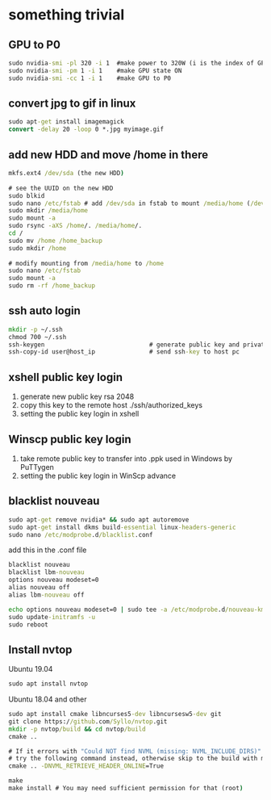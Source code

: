 # something trivial

## GPU to P0  
```bat
sudo nvidia-smi -pl 320 -i 1  #make power to 320W (i is the index of GPU number)  
sudo nvidia-smi -pm 1 -i 1    #make GPU state ON  
sudo nvidia-smi -cc 1 -i 1    #make GPU to P0  
```
  
## convert jpg to gif in linux  
```bat
sudo apt-get install imagemagick  
convert -delay 20 -loop 0 *.jpg myimage.gif  
```
  
## add new HDD and move /home in there  
```bat
mkfs.ext4 /dev/sda (the new HDD)
  
# see the UUID on the new HDD  
sudo blkid                              
sudo nano /etc/fstab # add /dev/sda in fstab to mount /media/home (/dev/sda /media/home defaults 0 0)  
sudo mkdir /media/home  
sudo mount -a  
sudo rsync -aXS /home/. /media/home/.  
cd /  
sudo mv /home /home_backup  
sudo mkdir /home  
  
# modify mounting from /media/home to /home  
sudo nano /etc/fstab                     
sudo mount -a  
sudo rm -rf /home_backup  
```  
  
## ssh auto login  
```bat
mkdir -p ~/.ssh  
chmod 700 ~/.ssh  
ssh-keygen                             # generate public key and private key
ssh-copy-id user@host_ip               # send ssh-key to host pc
```

## xshell public key login  
1. generate new public key rsa 2048  
2. copy this key to the remote host ./ssh/authorized_keys  
3. setting the public key login in xshell  

## Winscp public key login  
1. take remote public key to transfer into .ppk used in Windows by PuTTygen  
2. setting the public key login in WinScp advance  
  
## blacklist nouveau
```bat
sudo apt-get remove nvidia* && sudo apt autoremove
sudo apt-get install dkms build-essential linux-headers-generic
sudo nano /etc/modprobe.d/blacklist.conf
```  
add this in the .conf file  
```bat
blacklist nouveau
blacklist lbm-nouveau
options nouveau modeset=0
alias nouveau off
alias lbm-nouveau off
```
```bat
echo options nouveau modeset=0 | sudo tee -a /etc/modprobe.d/nouveau-kms.conf
sudo update-initramfs -u
sudo reboot
```  
  
## Install nvtop  
Ubuntu 19.04  
```bat
sudo apt install nvtop
```
Ubuntu 18.04 and other  
```bat
sudo apt install cmake libncurses5-dev libncursesw5-dev git
git clone https://github.com/Syllo/nvtop.git
mkdir -p nvtop/build && cd nvtop/build
cmake ..

# If it errors with "Could NOT find NVML (missing: NVML_INCLUDE_DIRS)"
# try the following command instead, otherwise skip to the build with make.
cmake .. -DNVML_RETRIEVE_HEADER_ONLINE=True

make
make install # You may need sufficient permission for that (root)
```
